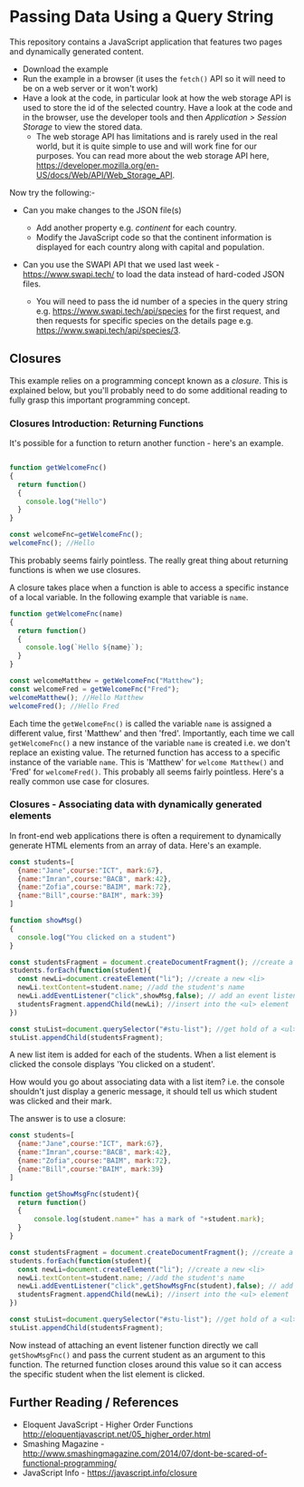 # Passing Data Using a Query String
This repository contains a JavaScript application that features two pages and dynamically generated content.

* Download the example
* Run the example in a browser (it uses the ```fetch()``` API so it will need to be on a web server or it won't work)
* Have a look at the code, in particular look at how the web storage API is used to store the id of the selected country. Have a look at the code and in the browser, use the developer tools and then *Application > Session Storage* to view the stored data.
  * The web storage API has limitations and is rarely used in the real world, but it is quite simple to use and will work fine for our purposes. You can read more about the web storage API here, https://developer.mozilla.org/en-US/docs/Web/API/Web_Storage_API.

Now try the following:-
* Can you make changes to the JSON file(s)
  * Add another property e.g. *continent* for each country.
  * Modify the JavaScript code so that the continent information is displayed for each country along with capital and population.

* Can you use the SWAPI API that we used last week - https://www.swapi.tech/ to load the data instead of hard-coded JSON files.
  * You will need to pass the id number of a species in the query string e.g.  https://www.swapi.tech/api/species for the first request, and then requests for specific species on the details page e.g. https://www.swapi.tech/api/species/3.

## Closures
This example relies on a programming concept known as a *closure*. This is explained below, but you'll probably need to do some additional reading to fully grasp this important programming concept.

### Closures Introduction: Returning Functions
It's possible for a function to return another function - here's an example.

```javascript

function getWelcomeFnc()
{
  return function()
  {
    console.log("Hello")
  }
}

const welcomeFnc=getWelcomeFnc();
welcomeFnc(); //Hello

```
This probably seems fairly pointless. The really great thing about returning functions is when we use closures.

A closure takes place when a function is able to access a specific instance of a local variable. In the following example that variable is ```name```.

```javascript
function getWelcomeFnc(name)
{
  return function()
  {
    console.log(`Hello ${name}`);
  }
}

const welcomeMatthew = getWelcomeFnc("Matthew");
const welcomeFred = getWelcomeFnc("Fred");
welcomeMatthew(); //Hello Matthew
welcomeFred(); //Hello Fred
```

Each time the ```getWelcomeFnc()``` is called the variable ```name``` is assigned a different value, first 'Matthew' and then 'fred'. Importantly, each time we call ```getWelcomeFnc()``` a new instance of the variable ```name``` is created i.e. we don't replace an existing value. The returned function has access to a specific instance of the variable ```name```. This is 'Matthew' for ```welcome Matthew()``` and 'Fred' for ```welcomeFred()```. This probably all seems fairly pointless. Here's a really common use case for closures.

### Closures - Associating data with dynamically generated elements
In front-end web applications there is often a requirement to dynamically generate HTML elements from an array of data. Here's an example.

```javascript
const students=[
  {name:"Jane",course:"ICT", mark:67},
  {name:"Imran",course:"BACB", mark:42},
  {name:"Zofia",course:"BAIM", mark:72},
  {name:"Bill",course:"BAIM", mark:39}
]

function showMsg()
{
  console.log("You clicked on a student")
}

const studentsFragment = document.createDocumentFragment(); //create a fragment
students.forEach(function(student){
  const newLi=document.createElement("li"); //create a new <li>
  newLi.textContent=student.name; //add the student's name
  newLi.addEventListener("click",showMsg,false); // add an event listener
  studentsFragment.appendChild(newLi); //insert into the <ul> element
})

const stuList=document.querySelector("#stu-list"); //get hold of a <ul> element
stuList.appendChild(studentsFragment);

```

A new list item is added for each of the students. When a list element is clicked the console displays 'You clicked on a student'.

How would you go about associating data with a list item? i.e. the console shouldn't just display a generic message, it should tell us which student was clicked and their mark.

The answer is to use a closure:

```javascript
const students=[
  {name:"Jane",course:"ICT", mark:67},
  {name:"Imran",course:"BACB", mark:42},
  {name:"Zofia",course:"BAIM", mark:72},
  {name:"Bill",course:"BAIM", mark:39}
]

function getShowMsgFnc(student){
  return function()
  {
      console.log(student.name+" has a mark of "+student.mark);
  }
}

const studentsFragment = document.createDocumentFragment(); //create a fragment
students.forEach(function(student){
  const newLi=document.createElement("li"); //create a new <li>
  newLi.textContent=student.name; //add the student's name
  newLi.addEventListener("click",getShowMsgFnc(student),false); // add an event listener
  studentsFragment.appendChild(newLi); //insert into the <ul> element
})

const stuList=document.querySelector("#stu-list"); //get hold of a <ul> element
stuList.appendChild(studentsFragment);
```

Now instead of attaching an event listener function directly we call ```getShowMsgFnc()``` and pass the current student as an argument to this function. The returned function closes around this value so it can access the specific student when the list element is clicked.

## Further Reading / References
* Eloquent JavaScript - Higher Order Functions http://eloquentjavascript.net/05_higher_order.html
* Smashing Magazine - http://www.smashingmagazine.com/2014/07/dont-be-scared-of-functional-programming/
* JavaScript Info - https://javascript.info/closure
